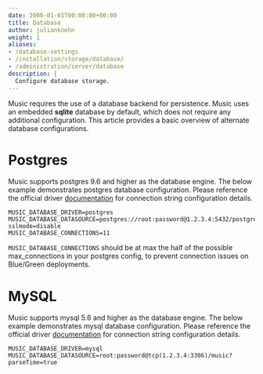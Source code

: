 ```yaml
---
date: 2000-01-01T00:00:00+00:00
title: Database
author: juliankoehn
weight: 1
aliases:
- /database-settings
- /installation/storage/database/
- /administration/server/database
description: |
  Configure database storage.
---
```


Music requires the use of a database backend for persistence. Music uses an embedded __sqlite__ database by default, which does not require any additional configuration. This article provides a basic overview of alternate database configurations.

# Postgres

Music supports postgres 9.6 and higher as the database engine. The below example demonstrates postgres database configuration. Please reference the official driver [documentation](https://www.postgresql.org/docs/current/static/libpq-connect.html#LIBPQ-CONNSTRING) for connection string configuration details.

```
MUSIC_DATABASE_DRIVER=postgres
MUSIC_DATABASE_DATASOURCE=postgres://root:password@1.2.3.4:5432/postgres?sslmode=disable
MUSIC_DATABASE_CONNECTIONS=11
```

`MUSIC_DATABASE_CONNECTIONS` should be at max the half of the possible max_connections in your postgres config, to prevent connection issues on Blue/Green deployments.

# MySQL

Music supports mysql 5.6 and higher as the database engine. The below example demonstrates mysql database configuration. Please reference the official driver [documentation](https://github.com/go-sql-driver/mysql#dsn-data-source-name) for connection string configuration details.

```
MUSIC_DATABASE_DRIVER=mysql
MUSIC_DATABASE_DATASOURCE=root:password@tcp(1.2.3.4:3306)/music?parseTime=true
```